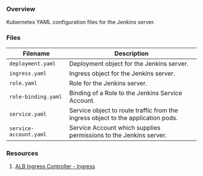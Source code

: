 ### Overview

Kubernetes YAML configuration files for the Jenkins server.

### Files

| Filename               | Description                                                                                  |
|------------------------|----------------------------------------------------------------------------------------------|
| `deployment.yaml`      | Deployment object for the Jenkins server.                                                    |
| `ingress.yaml`         | Ingress object for the Jenkins server.                                                       |
| `role.yaml`            | Role for the Jenkins server.                                                                 |
| `role-binding.yaml`    | Binding of a Role to the Jenkins Service Account.                                            |
| `service.yaml`         | Service object to route traffic from the ingress object to the application pods.             |
| `service-account.yaml` | Service Account which supplies permissions to the Jenkins server.                            |

### Resources

1) [ALB Ingress Controller - Ingress](https://kubernextes-sigs.github.io/aws-alb-ingress-controller/guide/ingress/spec/)